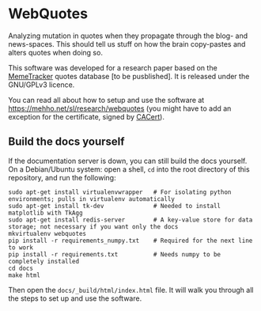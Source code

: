 # WebQuotes

Analyzing mutation in quotes when they propagate through the blog- and news-spaces. This should tell us stuff on how the brain copy-pastes and alters quotes when doing so.

This software was developed for a research paper based on the [MemeTracker](http://memetracker.org/) quotes database [to be pusblished]. It is released under the GNU/GPLv3 licence.

You can read all about how to setup and use the software at https://mehho.net/sl/research/webquotes (you might have to add an exception for the certificate, signed by [CACert](https://www.cacert.org/)).


## Build the docs yourself

If the documentation server is down, you can still build the docs yourself. On a Debian/Ubuntu system: open a shell, `cd` into the root directory of this repository, and run the following:

    sudo apt-get install virtualenvwrapper   # For isolating python environments; pulls in virtualenv automatically
    sudo apt-get install tk-dev              # Needed to install matplotlib with TkAgg
    sudo apt-get install redis-server        # A key-value store for data storage; not necessary if you want only the docs
    mkvirtualenv webquotes
    pip install -r requirements_numpy.txt    # Required for the next line to work
    pip install -r requirements.txt          # Needs numpy to be completely installed
    cd docs
    make html

Then open the `docs/_build/html/index.html` file. It will walk you through all the steps to set up and use the software.
